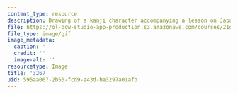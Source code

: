 ```yaml
---
content_type: resource
description: Drawing of a kanji character accompanying a lesson on Japanese.
file: https://ol-ocw-studio-app-production.s3.amazonaws.com/courses/21g-504-japanese-iv-spring-2009/595aa0672b56fcd9a43dba3297a01afb_3267.gif
file_type: image/gif
image_metadata:
  caption: ''
  credit: ''
  image-alt: ''
resourcetype: Image
title: '3267'
uid: 595aa067-2b56-fcd9-a43d-ba3297a01afb
---
```

